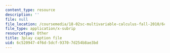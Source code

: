 ```yaml
---
content_type: resource
description: ''
file: null
file_location: /coursemedia/18-02sc-multivariable-calculus-fall-2010/6c5209474f6d5dcf93707d254b8ae3bd_2bF6H_xu0ao.vtt
file_type: application/x-subrip
resourcetype: Other
title: 3play caption file
uid: 6c520947-4f6d-5dcf-9370-7d254b8ae3bd
---
```

